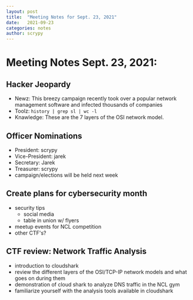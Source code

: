 ```yaml
---
layout: post
title:  "Meeting Notes for Sept. 23, 2021"
date:   2021-09-23
categories: notes
author: scrypy
---
```


# Meeting Notes Sept. 23, 2021:

## Hacker Jeopardy

- Newz: This breezy campaign recently took over a popular network management software and infected thousands of companies
- Toolz: `history | grep sl | wc -l`
- Knawledge: These are the 7 layers of the OSI network model.

## Officer Nominations

- President: scrypy
- Vice-President: jarek
- Secretary: Jarek
- Treasurer: scrypy
- campaign/elections will be held next week

## Create plans for cybersecurity month

- security tips
  - social media
  - table in union w/ flyers
- meetup events for NCL competition
- other CTF's?

## CTF review: Network Traffic Analysis

- introduction to cloudshark
- review the different layers of the OSI/TCP-IP network models and what goes on during them
- demonstration of cloud shark to analyze DNS traffic in the NCL gym
- familiarize yourself with the analysis tools available in cloudshark
